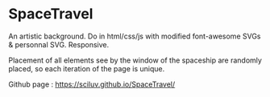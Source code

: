 # SpaceTravel
An artistic background.
Do in html/css/js with modified font-awesome SVGs & personnal SVG. Responsive.

Placement of all elements see by the window of the spaceship are randomly placed, so each iteration of the page is unique.

Github page : https://sciluv.github.io/SpaceTravel/
